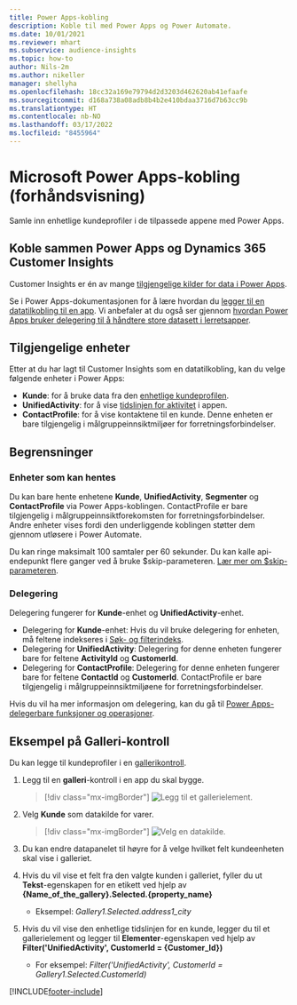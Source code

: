 ```yaml
---
title: Power Apps-kobling
description: Koble til med Power Apps og Power Automate.
ms.date: 10/01/2021
ms.reviewer: mhart
ms.subservice: audience-insights
ms.topic: how-to
author: Nils-2m
ms.author: nikeller
manager: shellyha
ms.openlocfilehash: 18cc32a169e79794d2d3203d462620ab41efaafe
ms.sourcegitcommit: d168a738a08adb8b4b2e410bdaa3716d7b63cc9b
ms.translationtype: HT
ms.contentlocale: nb-NO
ms.lasthandoff: 03/17/2022
ms.locfileid: "8455964"
---
```

# <a name="microsoft-power-apps-connector-preview"></a>Microsoft Power Apps-kobling (forhåndsvisning)

Samle inn enhetlige kundeprofiler i de tilpassede appene med Power Apps.

## <a name="connect-power-apps-and-dynamics-365-customer-insights"></a>Koble sammen Power Apps og Dynamics 365 Customer Insights

Customer Insights er én av mange [tilgjengelige kilder for data i Power Apps](/powerapps/maker/canvas-apps/working-with-data-sources).

Se i Power Apps-dokumentasjonen for å lære hvordan du [legger til en datatilkobling til en app](/powerapps/maker/canvas-apps/add-data-connection). Vi anbefaler at du også ser gjennom [hvordan Power Apps bruker delegering til å håndtere store datasett i lerretsapper](/powerapps/maker/canvas-apps/delegation-overview).

## <a name="available-entities"></a>Tilgjengelige enheter

Etter at du har lagt til Customer Insights som en datatilkobling, kan du velge følgende enheter i Power Apps:

- **Kunde**: for å bruke data fra den [enhetlige kundeprofilen](customer-profiles.md).
- **UnifiedActivity**: for å vise [tidslinjen for aktivitet](activities.md) i appen.
- **ContactProfile**: for å vise kontaktene til en kunde. Denne enheten er bare tilgjengelig i målgruppeinnsiktmiljøer for forretningsforbindelser.

## <a name="limitations"></a>Begrensninger

### <a name="retrievable-entities"></a>Enheter som kan hentes

Du kan bare hente enhetene **Kunde**, **UnifiedActivity**, **Segmenter** og **ContactProfile** via Power Apps-koblingen. ContactProfile er bare tilgjengelig i målgruppeinnsiktforekomsten for forretningsforbindelser. Andre enheter vises fordi den underliggende koblingen støtter dem gjennom utløsere i Power Automate.

Du kan ringe maksimalt 100 samtaler per 60 sekunder. Du kan kalle api-endepunkt flere ganger ved å bruke $skip-parameteren. [Lær mer om $skip-parameteren](/connectors/customerinsights/#get-items-from-an-entity).

### <a name="delegation"></a>Delegering

Delegering fungerer for **Kunde**-enhet og **UnifiedActivity**-enhet. 

- Delegering for **Kunde**-enhet: Hvis du vil bruke delegering for enheten, må feltene indekseres i [Søk- og filterindeks](search-filter-index.md).  
- Delegering for **UnifiedActivity**: Delegering for denne enheten fungerer bare for feltene **ActivityId** og **CustomerId**.  
- Delegering for **ContactProfile**: Delegering for denne enheten fungerer bare for feltene **ContactId** og **CustomerId**. ContactProfile er bare tilgjengelig i målgruppeinnsiktmiljøene for forretningsforbindelser.

Hvis du vil ha mer informasjon om delegering, kan du gå til [Power Apps-delegerbare funksjoner og operasjoner](/powerapps/maker/canvas-apps/delegation-overview). 

## <a name="example-gallery-control"></a>Eksempel på Galleri-kontroll

Du kan legge til kundeprofiler i en [gallerikontroll](/powerapps/maker/canvas-apps/add-gallery).

1. Legg til en **galleri**-kontroll i en app du skal bygge.

    > [!div class="mx-imgBorder"]
    > ![Legg til et gallerielement.](media/connector-powerapps9.png "Legg til et gallerielement.")

2. Velg **Kunde** som datakilde for varer.

    > [!div class="mx-imgBorder"]
    > ![Velg en datakilde.](media/choose-datasource-powerapps.png "Velg en datakilde.")

3. Du kan endre datapanelet til høyre for å velge hvilket felt kundeenheten skal vise i galleriet.

4. Hvis du vil vise et felt fra den valgte kunden i galleriet, fyller du ut **Tekst**-egenskapen for en etikett ved hjelp av **{Name_of_the_gallery}.Selected.{property_name}**  
    - Eksempel: _Gallery1.Selected.address1_city_

5. Hvis du vil vise den enhetlige tidslinjen for en kunde, legger du til et gallerielement og legger til **Elementer**-egenskapen ved hjelp av **Filter('UnifiedActivity', CustomerId = {Customer_Id})**  
    - For eksempel: _Filter('UnifiedActivity', CustomerId = Gallery1.Selected.CustomerId)_


[!INCLUDE[footer-include](../includes/footer-banner.md)]
